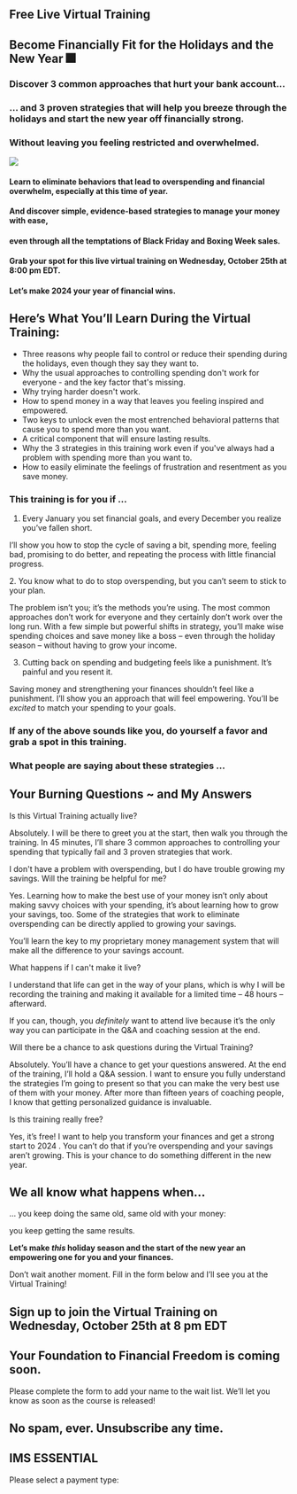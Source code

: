 ## Free Live Virtual Training

## Become Financially Fit for the Holidays and the New Year 🎆

### Discover 3 common approaches that hurt your bank account…

### … and 3 proven strategies that will help you breeze through the holidays and start the new year off financially strong.

### Without leaving you feeling restricted and overwhelmed.

 ![](https://yourfinanciallaunchpad.com/wp-content/uploads/2023/10/January-pexels-marko-klaric-6408282-1024x781.jpg)

#### Learn to eliminate behaviors that lead to overspending and financial overwhelm, especially at this time of year.

#### And discover simple, evidence-based strategies to manage your money with ease,

#### even through all the temptations of Black Friday and Boxing Week sales.

#### Grab your spot for this live virtual training on Wednesday, October 25th at 8:00 pm EDT.

#### Let’s make 2024 your year of financial wins.

## Here’s What You’ll Learn During the Virtual Training:

- Three reasons why people fail to control or reduce their spending during the holidays, even though they say they want to.
- Why the usual approaches to controlling spending don't work for everyone - and the key factor that's missing.
- Why trying harder doesn't work.
- How to spend money in a way that leaves you feeling inspired and empowered.
- Two keys to unlock even the most entrenched behavioral patterns that cause you to spend more than you want.
- A critical component that will ensure lasting results.
- Why the 3 strategies in this training work even if you've always had a problem with spending more than you want to.
- How to easily eliminate the feelings of frustration and resentment as you save money.

### This training is for you if …

1. Every January you set financial goals, and every December you realize you’ve fallen short.

I’ll show you how to stop the cycle of saving a bit, spending more, feeling bad, promising to do better, and repeating the process with little financial progress.

2\. You know what to do to stop overspending, but you can’t seem to stick to your plan.

The problem isn’t you; it’s the methods you’re using. The most common approaches don’t work for everyone and they certainly don’t work over the long run. With a few simple but powerful shifts in strategy, you’ll make wise spending choices and save money like a boss – even through the holiday season – without having to grow your income.

3. Cutting back on spending and budgeting feels like a punishment. It’s painful and you resent it.

Saving money and strengthening your finances shouldn’t feel like a punishment. I’ll show you an approach that will feel empowering. You’ll be *excited* to match your spending to your goals.

### If any of the above sounds like you, do yourself a favor and grab a spot in this training.

### What people are saying about these strategies ...

## Your Burning Questions ~ and My Answers

Is this Virtual Training actually live?

Absolutely. I will be there to greet you at the start, then walk you through the training. In 45 minutes, I’ll share 3 common approaches to controlling your spending that typically fail and 3 proven strategies that work.

I don't have a problem with overspending, but I do have trouble growing my savings. Will the training be helpful for me?

Yes. Learning how to make the best use of your money isn’t only about making savvy choices with your spending, it’s about learning how to grow your savings, too. Some of the strategies that work to eliminate overspending can be directly applied to growing your savings.

You’ll learn the key to my proprietary money management system that will make all the difference to your savings account.

What happens if I can't make it live?

I understand that life can get in the way of your plans, which is why I will be recording the training and making it available for a limited time – 48 hours – afterward.

If you can, though, you *definitely* want to attend live because it’s the only way you can participate in the Q&A and coaching session at the end.

Will there be a chance to ask questions during the Virtual Training?

Absolutely. You’ll have a chance to get your questions answered. At the end of the training, I’ll hold a Q&A session. I want to ensure you fully understand the strategies I’m going to present so that you can make the very best use of them with your money. After more than fifteen years of coaching people, I know that getting personalized guidance is invaluable.

Is this training really free?

Yes, it’s free! I want to help you transform your finances and get a strong start to 2024 . You can’t do that if you’re overspending and your savings aren’t growing. This is your chance to do something different in the new year.

## We all know what happens when...

… you keep doing the same old, same old with your money:

you keep getting the same results.

**Let’s make *this* holiday season and the start of the new year an empowering one for you and your finances.**

Don’t wait another moment. Fill in the form below and I’ll see you at the Virtual Training!

## Sign up to join the Virtual Training on Wednesday, October 25th at 8 pm EDT

## Your Foundation to Financial Freedom is coming soon.

Please complete the form to add your name to the wait list. We’ll let you know as soon as the course is released!

## No spam, ever. Unsubscribe any time.

## IMS ESSENTIAL

Please select a payment type: